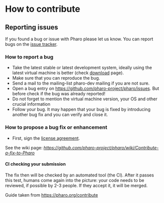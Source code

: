 # How to contribute

## Reporting issues
If you found a bug or issue with Pharo please let us know. You can report bugs on the [issue tracker](https://github.com/pharo-project/pharo/issues).

### How to report a bug
*  Take the latest stable or latest development system, ideally using the latest virtual machine is better (check [download](https://pharo.org/download) page).
*  Make sure that you can reproduce the bug.
*  Send a mail to the mailing-list pharo-dev mailing if you are not sure.
*  Open a bug entry on https://github.com/pharo-project/pharo/issues. But before check if the bug was already reported!
*  Do not forget to mention the virtual machine version, your OS and other crucial information
*  Follow your bug. It may happen that your bug is fixed by introducing another bug fix and you can verify and close it.

### How to propose a bug fix or enhancement
* First, sign the [license agreement](http://files.pharo.org/media/PharoSoftwareDistributionAgreement.pdf).

See the wiki page: *https://github.com/pharo-project/pharo/wiki/Contribute-a-fix-to-Pharo*

#### CI checking your submission

The fix then will be checked by an automated tool (the CI). After it passes this test, humans come again into the picture: your code needs to be reviewed, if possible by 2-3 people. If they accept it, it will be merged.

Guide taken from https://pharo.org/contribute
